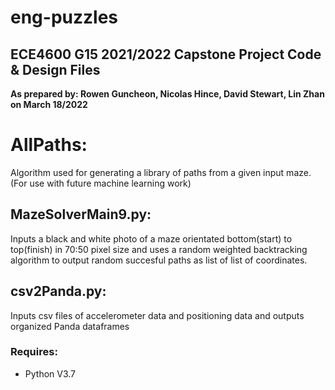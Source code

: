# eng-puzzles
## ECE4600 G15 2021/2022 Capstone Project Code & Design Files
**As prepared by: Rowen Guncheon, Nicolas Hince, David Stewart, Lin Zhan on March 18/2022**

# AllPaths:
Algorithm used for generating a library of paths from a given input maze.  (For use with future machine learning work)

## MazeSolverMain9.py:
Inputs a black and white photo of a maze orientated bottom(start) to top(finish) in 70:50 pixel size and uses a random weighted backtracking algorithm to output random succesful paths as list of list of coordinates.  

## csv2Panda.py:
Inputs csv files of accelerometer data and positioning data and outputs organized Panda dataframes

### Requires:
- Python V3.7
